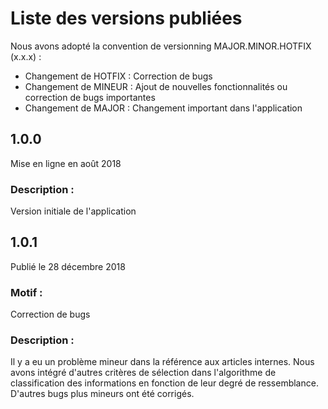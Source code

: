 # Liste des versions publiées
Nous avons adopté la convention de versionning MAJOR.MINOR.HOTFIX (x.x.x) :

* Changement de HOTFIX : Correction de bugs
* Changement de MINEUR : Ajout de nouvelles fonctionnalités ou correction de bugs importantes
* Changement de MAJOR  : Changement important dans l'application


## 1.0.0
Mise en ligne en août 2018

### Description : 
Version initiale de l'application

## 1.0.1
Publié le 28 décembre 2018

### Motif : 
Correction de bugs

### Description :
Il y a eu un problème mineur dans la référence aux articles internes. Nous avons intégré d'autres critères de sélection dans l'algorithme de classification des informations en fonction de leur degré de ressemblance.
D'autres bugs plus mineurs ont été corrigés.